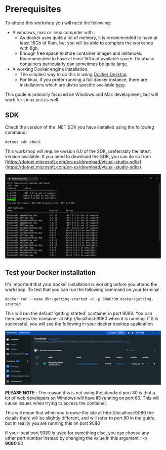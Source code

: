 # Prerequisites

To attend this workshop you will need the following:

- A windows, mac or linux computer with : 
    - As docker uses quite a lot of memory, it is recommended to have at least 16Gb of Ram, but you will be able to complete the workshop with 8gb.
    - Enough free space to store container images and instances. Recommended to have at least 15Gb of available space. Database containers particularly can sometimes be quite large.
- A working Docker engine installation. 
    - The simplest way to do this is using [Docker Desktop](https://docs.docker.com/get-docker/).
    - For linux, if you prefer running a full docker instance, there are installations which are distro specific available [here](https://docs.docker.com/desktop/linux/install/).

This guide is primarily focused on Windows and Mac development, but will work for Linux just as well. 

## SDK

Check the version of the .NET SDK you have installed using the following command:

    dotnet sdk check

This workshop will require version 8.0 of the SDK, preferrably the latest version available. If you need to download the SDK, you can do so from [https://dotnet.microsoft.com/en-us/download/visual-studio-sdks](https://dotnet.microsoft.com/en-us/download/visual-studio-sdks).

![sdk-check](/media/1_sdk_check.png)


## Test your Docker installation

It's important that your docker installation is working before you attend the workshop. To test that you can run the following command on your terminal.

    docker run --name dkr-getting-started -d -p 9080:80 docker/getting-started 

This will run the default 'getting started' container in port 9080. You can then access the container at http://localhost:9080 when it is running. If it is successful, you will see the following in your docker desktop application 

![dkr-getting-started](media/dkr-getting-started.png)


**PLEASE NOTE** : The reason this is not using the standard port 80 is that a lot of web developers on Windows will have IIS running on port 80. This will cause issues when trying to access the container.

This will mean that when you browse the site at http://localhost:9080 the details there will be slightly different, and will refer to port 80 in the guide, but in reality you are running this on port 9080

If your local port 9080 is used for something else, you can choose any other port number instead by changing the value in this argument : -p **9080**:80
